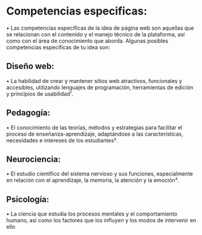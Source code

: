 # Competencias especificas:
• Las competencias específicas de la idea de página web son aquellas que se 
relacionan con el contenido y el manejo técnico de la plataforma, así como con el 
área de conocimiento que aborda. Algunas posibles competencias específicas de tu 
idea son:
## Diseño web: 
• La habilidad de crear y mantener sitios web atractivos, funcionales y accesibles, 
utilizando lenguajes de programación, herramientas de edición y principios de 
usabilidad¹.
## Pedagogía: 
• El conocimiento de las teorías, métodos y estrategias para facilitar el proceso de 
enseñanza-aprendizaje, adaptándose a las características, necesidades e intereses 
de los estudiantes².
## Neurociencia: 
• El estudio científico del sistema nervioso y sus funciones, especialmente en 
relación con el aprendizaje, la memoria, la atención y la emoción³.
## Psicología: 
• La ciencia que estudia los procesos mentales y el comportamiento humano, así 
como los factores que los influyen y los modos de intervenir en ello
